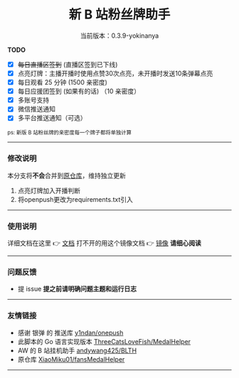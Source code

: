 <!-- <p align="center">
  <img src="https://s1.ax1x.com/2022/05/24/XPx1tx.png" width="200" height="200" alt="">
</p> -->
<div align="center">
<h1> 新 B 站粉丝牌助手
</h1>

<p>当前版本：0.3.9-yokinanya</p>


 </div>

**TODO**

-   [x] ~~每日直播区签到~~ (直播区签到已下线)
-   [x] 点亮灯牌：主播开播时使用点赞30次点亮，未开播时发送10条弹幕点亮
-   [x] 每日观看 25 分钟 (1500 亲密度)
-   [x] 每日应援团签到 (如果有的话) （10 亲密度）
-   [x] 多账号支持
-   [x] 微信推送通知
-   [x] 多平台推送通知（可选）

<small>ps: 新版 B 站粉丝牌的亲密度每一个牌子都将单独计算  </small>

---
### 修改说明

本分支将**不会**合并到[原仓库](https://github.com/XiaoMiku01/fansMedalHelper)，维持独立更新
1. 点亮灯牌加入开播判断
2. 将openpush更改为requirements.txt引入

---

### 使用说明

详细文档在这里 👉 [文档](https://xiaomiku01.github.io/fansMedalHelperVersion/)
打不开的用这个镜像文档 👉 [镜像](https://doc.loveava.top/)
**请细心阅读**

---

### 问题反馈

-   提 issue
    **提之前请明确问题主题和运行日志**

---

### 友情链接

-   感谢 银弹 的 推送库 [y1ndan/onepush](https://github.com/y1ndan/onepush)
-   此脚本的 Go 语言实现版本 [ThreeCatsLoveFish/MedalHelper](https://github.com/ThreeCatsLoveFish/MedalHelper)
-   AW 的 B 站挂机助手 [andywang425/BLTH](https://github.com/andywang425/BLTH)
-   原仓库 [XiaoMiku01/fansMedalHelper](https://github.com/XiaoMiku01/fansMedalHelper)

---
